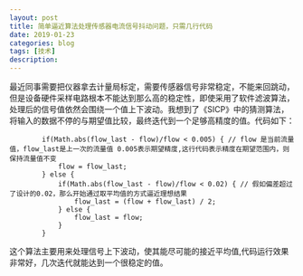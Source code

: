 ```yaml
---
layout: post
title: 简单逼近算法处理传感器电流信号抖动问题，只需几行代码
date: 2019-01-23
categories: blog
tags: [技术]
description: 
---
```


最近同事需要把仪器拿去计量局标定，需要传感器信号非常稳定，不能来回跳动，但是设备硬件采样电路根本不能达到那么高的稳定性，即使采用了软件滤波算法，处理后的信号值依然会围绕一个值上下波动。我想到了《SICP》中的猜测算法，将输入的数据不停的与期望值比较，最终迭代到一个足够高精度的值。代码如下：
```
        if(Math.abs(flow_last - flow)/flow < 0.005) { // flow 是当前流量值，flow_last是上一次的流量值 0.005表示期望精度,这行代码表示精度在期望范围内，则保持流量值不变
            flow = flow_last;
        } else {
            if(Math.abs(flow_last - flow)/flow < 0.02) { // 假如偏差超过了设计的0.02，那么开始通过取平均值的方式逼近理想结果
                flow_last = (flow + flow_last) / 2;
            } else {
                flow_last = flow;
            }
        }

```

这个算法主要用来处理信号上下波动，使其能尽可能的接近平均值,代码运行效果非常好，几次迭代就能达到一个很稳定的值。
